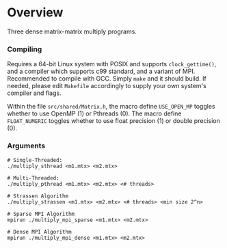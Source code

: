 # Overview
Three dense matrix-matrix multiply programs.

### Compiling

Requires a 64-bit Linux system with POSIX and supports `clock_gettime()`, and a compiler which supports c99 standard, and a variant of MPI.
Recommended to compile with GCC. Simply `make` and it should build. If needed, please edit `Makefile` accordingly to supply your own system's compiler and flags.

Within the file `src/shared/Matrix.h`, the macro define `USE_OPEN_MP` toggles whether to use OpenMP (1) or Pthreads (0). The macro define `FLOAT_NUMERIC` toggles whether to use float precision (1) or double precision (0).

### Arguments
```
# Single-Threaded:
./multiply_sthread <m1.mtx> <m2.mtx>

# Multi-Threaded:
./multiply_pthread <m1.mtx> <m2.mtx> <# threads>

# Strassen Algorithm
./multiply_strassen <m1.mtx> <m2.mtx> <# threads> <min size 2^n>

# Sparse MPI Algorithm
mpirun ./multiply_mpi_sparse <m1.mtx> <m2.mtx>

# Dense MPI Algorithm
mpirun ./multiply_mpi_dense <m1.mtx> <m2.mtx>
```
